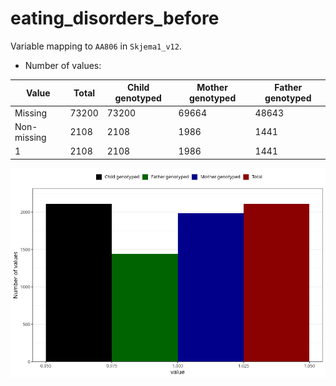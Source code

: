 # eating_disorders_before
Variable mapping to `AA806` in `Skjema1_v12`.
- Number of values:

| Value | Total | Child genotyped | Mother genotyped | Father genotyped |
| ----- | ----- | --------------- | ---------------- | ---------------- |
| Missing | 73200 | 73200 | 69664 | 48643 |
| Non-missing | 2108 | 2108 | 1986 | 1441 |
| 1 | 2108 | 2108 | 1986 | 1441 |



![](eating_disorders_before_n.png)



